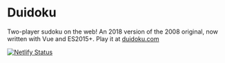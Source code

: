 # Duidoku

Two-player sudoku on the web! An 2018 version of the 2008 original, now written with Vue and ES2015+. Play it at [duidoku.com](http://www.duidoku.com)

[![Netlify Status](https://api.netlify.com/api/v1/badges/754e479b-edfe-4aee-aa02-422d637a8c94/deploy-status)](https://app.netlify.com/sites/duidoku/deploys)
